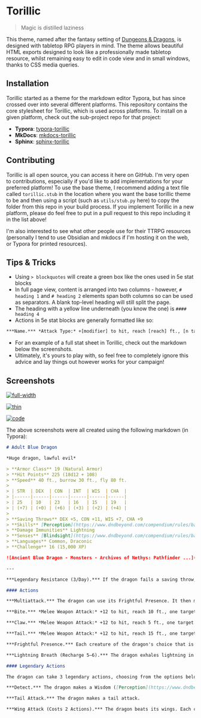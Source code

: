 # Torillic
> Magic is distilled laziness

This theme, named after the fantasy setting of [Dungeons & Dragons](https://www.dndbeyond.com/), is designed with tabletop RPG players in mind. The theme allows beautiful HTML exports designed to look like a professionally made tabletop resource, whilst remaining easy to edit in code view and in small windows, thanks to CSS media queries.

## Installation
Torillic started as a theme for the markdown editor Typora, but has since crossed over into several different platforms. This repository contains the core stylesheet for Torillic, which is used across platforms. To install on a given platform, check out the sub-project repo for that project:
- **Typora**: [typora-torillic](https://github.com/TEParsons/typora-torillic)
- **MkDocs**: [mkdocs-torillic](https://github.com/TEParsons/mkdocs-torillic)
- **Sphinx**: [sphinx-torillic](https://github.com/TEParsons/sphinx-torillic)

## Contributing
Torillic is all open source, you can access it here on GitHub. I'm very open to contributions, especially if you'd like to add implementations for your preferred platform! To use the base theme, I recommend adding a text file called `torillic.stub` in the location where you want the base torillic theme to be and then using a script (such as `utils/stub.py` here) to copy the folder from this repo in your build process. If you implement Torillic in a new platform, please do feel free to put in a pull request to this repo including it in the list above!

I'm also interested to see what other people use for their TTRPG resources (personally I tend to use Obsidian and mkdocs if I'm hosting it on the web, or Typora for printed resources).

## Tips & Tricks

- Using `> blockquotes` will create a green box like the ones used in 5e stat blocks
- In full page view, content is arranged into two columns - however, `# heading 1` and `# heading 2` elements span both columns so can be used as separators. A blank top-level heading will still split the page.
- The heading with a yellow line underneath (you know the one) is `#### heading 4`
- Actions in 5e stat blocks are generally formatted like so:
```markdown
***Name.*** *Attack Type:* +[modifier] to hit, reach [reach] ft., [n targets] target(s). *Hit:* [approx damage] ([n dice]d[die size] + [additional]) [damage type] damage.
```
- For an example of a full stat sheet in Torillic, check out the markdown below the screenshots.
- Ultimately, it's yours to play with, so feel free to completely ignore this advice and lay things out however works for your campaign!

## Screenshots

[![full-width](https://github.com/typora/typora-theme-gallery/raw/gh-pages/media/theme/torillic/full.png)](https://github.com/typora/typora-theme-gallery/raw/gh-pages/media/theme/torillic/full.png)

[![thin](https://github.com/typora/typora-theme-gallery/raw/gh-pages/media/theme/torillic/thin.png)](https://github.com/typora/typora-theme-gallery/raw/gh-pages/media/theme/torillic/thin.png)

[![code](https://github.com/typora/typora-theme-gallery/raw/gh-pages/media/theme/torillic/code.png)](https://github.com/typora/typora-theme-gallery/raw/gh-pages/media/theme/torillic/code.png)

The above screenshots were all created using the following markdown (in Typora):

```markdown
# Adult Blue Dragon

*Huge dragon, lawful evil*

> **Armor Class** 19 (Natural Armor)
> **Hit Points** 225 (18d12 + 108)
> **Speed** 40 ft., burrow 30 ft., fly 80 ft.
>
> | STR  | DEX  | CON  | INT  | WIS  | CHA  |
> |------|------|------|------|------|------|
> | 25   | 10   | 23   | 16   | 15   | 19   |
> | (+7) | (+0) | (+6) | (+3) | (+2) | (+4) |
> 
> **Saving Throws** DEX +5, CON +11, WIS +7, CHA +9
> **Skills** [Perception](https://www.dndbeyond.com/compendium/rules/basic-rules/using-ability-scores#Perception) +12, [Stealth](https://www.dndbeyond.com/compendium/rules/basic-rules/using-ability-scores#Stealth) +5
> **Damage Immunities** Lightning
> **Senses** [Blindsight](https://www.dndbeyond.com/compendium/rules/basic-rules/monsters#Blindsight) 60 ft., [Darkvision](https://www.dndbeyond.com/compendium/rules/basic-rules/monsters#Darkvision) 120 ft., Passive Perception 22
> **Languages** Common, Draconic
> **Challenge** 16 (15,000 XP)

![Ancient Blue Dragon - Monsters - Archives of Nethys: Pathfinder ...](https://2e.aonprd.com/Images/Monsters/DragonBlue_AncientBlueDragon.png)

---

***Legendary Resistance (3/Day).*** If the dragon fails a saving throw, it can choose to succeed instead.

#### Actions

***Multiattack.*** The dragon can use its Frightful Presence. It then makes three attacks: one with its bite and two with its claws.

***Bite.*** *Melee Weapon Attack:* +12 to hit, reach 10 ft., one target. *Hit:* 18 (2d10 + 7) piercing damage plus 5 (1d10) lightning damage.

***Claw.*** *Melee Weapon Attack:* +12 to hit, reach 5 ft., one target. *Hit:* 14 (2d6 + 7) slashing damage.

***Tail.*** *Melee Weapon Attack:* +12 to hit, reach 15 ft., one target. *Hit:* 16 (2d8 + 7) bludgeoning damage.

***Frightful Presence.*** Each creature of the dragon's choice that is within 120 feet of the dragon and aware of it must succeed on a DC 17 Wisdom saving throw or become [frightened](https://www.dndbeyond.com/compendium/rules/basic-rules/appendix-a-conditions#Frightened) for 1 minute. A creature can repeat the saving throw at the end of each of its turns, ending the effect on itself on a success. If a creature's saving throw is successful or the effect ends for it, the creature is immune to the dragon's Frightful Presence for the next 24 hours.

***Lightning Breath (Recharge 5–6).*** The dragon exhales lightning in a 90-­foot line that is 5 feet wide. Each creature in that line must make a DC 19 Dexterity saving throw, taking 66 (12d10) lightning damage on a failed save, or half as much damage on a successful one.

#### Legendary Actions

The dragon can take 3 legendary actions, choosing from the options below. Only one legendary action option can be used at a time and only at the end of another creature's turn. The dragon regains spent legendary actions at the start of its turn.

***Detect.*** The dragon makes a Wisdom ([Perception](https://www.dndbeyond.com/compendium/rules/basic-rules/using-ability-scores#Perception)) check.

***Tail Attack.*** The dragon makes a tail attack.

***Wing Attack (Costs 2 Actions).*** The dragon beats its wings. Each creature within 10 feet of the dragon must succeed on a DC 20 Dexterity saving throw or take 14 (2d6 + 7) bludgeoning damage and be knocked [prone](https://www.dndbeyond.com/compendium/rules/basic-rules/appendix-a-conditions#Prone). The dragon can then fly up to half its flying speed.
```
